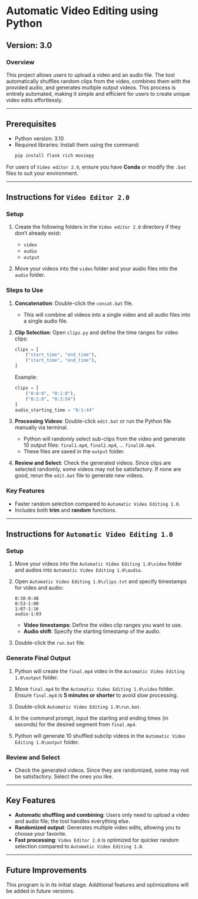 # Automatic Video Editing using Python  

## Version: 3.0  

### Overview  
This project allows users to upload a video and an audio file. The tool automatically shuffles random clips from the video, combines them with the provided audio, and generates multiple output videos. This process is entirely automated, making it simple and efficient for users to create unique video edits effortlessly.  

---

## Prerequisites  
- Python version: 3.10  
- Required libraries: Install them using the command:  
  ```bash
  pip install flask rich moviepy
  ```  

For users of `Video editor 2.0`, ensure you have **Conda** or modify the `.bat` files to suit your environment.

---

## Instructions for `Video Editor 2.0`  

### Setup  
1. Create the following folders in the `Video editor 2.0` directory if they don’t already exist:  
   - `video`  
   - `audio`  
   - `output`  

2. Move your videos into the `video` folder and your audio files into the `audio` folder.  

### Steps to Use  
1. **Concatenation**: Double-click the `concat.bat` file.  
   - This will combine all videos into a single video and all audio files into a single audio file.  

2. **Clip Selection**: Open `clips.py` and define the time ranges for video clips:  
   ```python
   clips = [
       ("start_time", "end_time"),
       ("start_time", "end_time"),
   ]
   ```
   Example:  
   ```python
   clips = [
       ("0:0:0", "0:1:0"), 
       ("0:2:0", "0:3:54")
   ]
   audio_starting_time = "0:1:44"
   ```

3. **Processing Videos**: Double-click `edit.bat` or run the Python file manually via terminal.  
   - Python will randomly select sub-clips from the video and generate 10 output files: `final1.mp4`, `final2.mp4`, ... `final10.mp4`.  
   - These files are saved in the `output` folder.  

4. **Review and Select**: Check the generated videos. Since clips are selected randomly, some videos may not be satisfactory. If none are good, rerun the `edit.bat` file to generate new videos.  

### Key Features  
- Faster random selection compared to `Automatic Video Editing 1.0`.  
- Includes both **trim** and **random** functions.  

---

## Instructions for `Automatic Video Editing 1.0`  

### Setup  
1. Move your videos into the `Automatic Video Editing 1.0\video` folder and audios into `Automatic Video Editing 1.0\audio`.  

2. Open `Automatic Video Editing 1.0\clips.txt` and specify timestamps for video and audio:  
   ```text
   0:38-0:48
   0:53-1:00
   1:07-1:16
   audio-1:03
   ```
   - **Video timestamps**: Define the video clip ranges you want to use.  
   - **Audio shift**: Specify the starting timestamp of the audio.  

3. Double-click the `run.bat` file.  

### Generate Final Output  
1. Python will create the `final.mp4` video in the `Automatic Video Editing 1.0\output` folder.  
2. Move `final.mp4` to the `Automatic Video Editing 1.0\video` folder. Ensure `final.mp4` is **5 minutes or shorter** to avoid slow processing.  

3. Double-click `Automatic Video Editing 1.0\run.bat`.  

4. In the command prompt, input the starting and ending times (in seconds) for the desired segment from `final.mp4`.  

5. Python will generate 10 shuffled subclip videos in the `Automatic Video Editing 1.0\output` folder.  

### Review and Select  
- Check the generated videos. Since they are randomized, some may not be satisfactory. Select the ones you like.  

---

## Key Features  
- **Automatic shuffling and combining**: Users only need to upload a video and audio file; the tool handles everything else.  
- **Randomized output**: Generates multiple video edits, allowing you to choose your favorite.  
- **Fast processing**: `Video Editor 2.0` is optimized for quicker random selection compared to `Automatic Video Editing 1.0`.  

---

## Future Improvements  
This program is in its initial stage. Additional features and optimizations will be added in future versions.  
